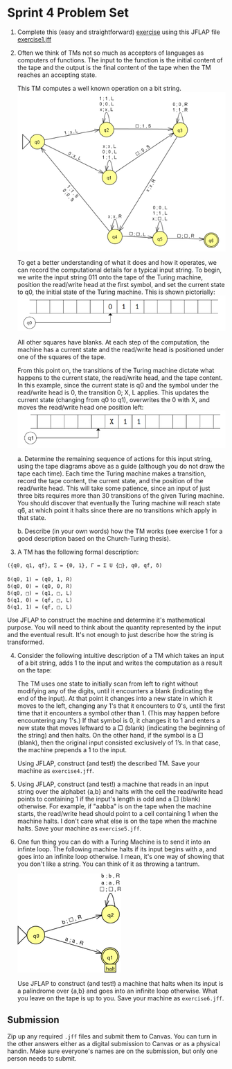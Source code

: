 # Sprint 4 Problem Set

1. Complete this (easy and straightforward) [exercise](./ex1/ex1.md) using this JFLAP file [exercise1.jff](./ex1/exercise1.jff)

2. Often we think of TMs not so much as acceptors of languages as computers of functions. The input to the function is the initial content of the tape and the output is the final content of the tape when the TM reaches an accepting state.

    This TM computes a well known operation on a bit string.  
    ![Bit Op TM](./images/bit_op_tm.PNG)

    To get a better understanding of what it does and how it operates, we can record the computational details for a typical input string. To begin, we write the input string 011 onto the tape of the Turing machine, position the read/write head at the first symbol, and set the current state to q0, the initial state of the Turing machine. This is shown pictorially:
    ![Tape one](./images/bit_op_tape_1.PNG)

    All other squares have blanks. At each step of the computation, the machine has a current state and the read/write head is positioned under one of the squares of the tape.

    From this point on, the transitions of the Turing machine dictate what happens to the current state, the read/write head, and the tape content. In this example, since the current state is q0 and the symbol under the read/write head is 0, the transition 0; X, L applies. This updates the current state (changing from q0 to q1), overwrites the 0 with X, and moves the read/write head one
position left:
    ![Tape two](./images/bit_op_tape_2.PNG)

    a. Determine the remaining sequence of actions for this input string, using the tape diagrams above as a guide (although you do not draw the tape each time). Each time the Turing machine makes a transition, record the tape content, the current state, and the position of the read/write head. This will take some patience, since an input of just three bits requires more than 30 transitions of the given Turing machine. You should discover that eventually the Turing machine will reach state q6, at which point it halts since there are no transitions which apply in that state.
   
    b. Describe (in your own words) how the TM works (see exercise 1 for a good description based on the Church-Turing thesis).


3. A TM has the following formal description:
```
({q0, q1, qf}, Σ = {0, 1}, Γ = Σ U {□}, q0, qf, δ)

δ(q0, 1) = (q0, 1, R)
δ(q0, 0) = (q0, 0, R)
δ(q0, □) = (q1, □, L)
δ(q1, 0) = (qf, □, L)
δ(q1, 1) = (qf, □, L)
```
Use JFLAP to construct the machine and determine it's mathematical purpose.  You will need to think about the quantity represented by the input and the eventual result.  It's not enough to just describe how the string is transformed.


4.  Consider the following intuitive description of a TM which takes an input of a bit string, adds 1 to the input and writes the computation as a result on the tape:

    The TM uses one state to initially scan from left to right without modifying any of the digits, until it encounters a blank (indicating the end of the input). At that point it changes into a new state in which it moves to the left, changing any 1's that it encounters to 0's, until the first time that it encounters a symbol other than 1. (This may happen before encountering any 1's.) If that symbol is 0, it changes it to 1 and enters a new state that moves leftward to a □ (blank) (indicating the beginning of the string) and then halts. On the other hand, if the symbol is a □ (blank), then the original input consisted exclusively of 1’s. In that case, the machine prepends a 1 to the input.

    Using JFLAP, construct (and test!) the described TM.  Save your machine as `exercise4.jff`.

5. Using JFLAP, construct (and test!) a machine that reads in an input string over the alphabet {a,b} and halts with the cell the read/write head points to containing 1 if the input's length is odd and a □ (blank) otherwise. For example, if "aabba" is on the tape when the machine starts, the read/write head should point to a cell containing 1 when the machine halts. I don't care what else is on the tape when the machine halts.  Save your machine as `exercise5.jff`.

6. One fun thing you can do with a Turing Machine is to send it into an infinte loop. The following machine halts if its input begins with a, and goes into an infinite loop otherwise. I mean, it's one way of showing that you don't like a string. You can think of it as throwing a tantrum.

    ![infinite loop tm](./images/infinite_tm.png)

    Use JFLAP to construct (and test!) a machine that halts when its input is a palindrome over {a,b} and goes into an infinite loop otherwise. What you leave on the tape is up to you.  Save your machine as `exercise6.jff`.

## Submission
Zip up any required `.jff` files and submit them to Canvas.  You can turn in the other answers either as a digital submission to Canvas or as a physical handin.  Make sure everyone's names are on the submission, but only one person needs to submit.

 

